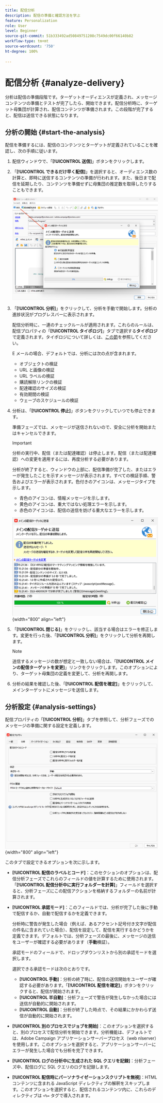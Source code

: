 ```yaml
---
title: 配信分析
description: 配信の準備と確認方法を学ぶ
feature: Personalization
role: User
level: Beginner
source-git-commit: 51b333492ad50849751208c7549dc00f66140b82
workflow-type: tm+mt
source-wordcount: '750'
ht-degree: 100%

---
```


# 配信分析 {#analyze-delivery}

分析は配信の準備段階です。ターゲットオーディエンスが定義され、メッセージコンテンツの準備とテストが完了したら、開始できます。配信分析時に、ターゲット母集団が計算され、配信コンテンツが準備されます。この段階が完了すると、配信は送信できる状態になります。

## 分析の開始 {#start-the-analysis}

配信を準備するには、配信のコンテンツとターゲットが定義されていることを確認し、次の手順に従います。

1. 配信ウィンドウで、「**[!UICONTROL 送信]**」ボタンをクリックします。
1. 「**[!UICONTROL できるだけ早く配信]**」を選択すると、オーディエンス数の計算と、即時に送信するコンテンツの準備が行われます。また、後日まで配信を延期したり、コンテンツを準備せずに母集団の推定数を取得したりすることもできます。

   ![](assets/delivery-analysis-start.png)

1. 「**[!UICONTROL 分析]**」をクリックして、分析を手動で開始します。分析の進捗状況がプログレスバーに表示されます。

   配信分析時に、一連のチェックルールが適用されます。これらのルールは、配信プロパティの「**[!UICONTROL タイポロジ]**」タブで選択する&#x200B;**タイポロジ**&#x200B;で定義されます。タイポロジについて詳しくは、[この節](../../automation/campaign-opt/campaign-typologies.md)を参照してください。

   E メールの場合、デフォルトでは、分析には次の点が含まれます。

   * オブジェクトの検証
   * URL と画像の検証
   * URL ラベルの検証
   * 購読解除リンクの検証
   * 配達確認のサイズの検証
   * 有効期間の検証
   * ウェーブのスケジュールの検証


1. 分析は、「**[!UICONTROL 停止]**」ボタンをクリックしていつでも停止できます。

   準備フェーズでは、メッセージが送信されないので、安全に分析を開始またはキャンセルできます。

   >[!IMPORTANT]
   >
   >分析の実行中、配信（または配達確認）は停止します。配信（または配達確認）への変更を適用するには、再度分析する必要があります。

   分析が終了すると、ウィンドウの上部に、配信準備が完了した、またはエラーが発生したことを示すメッセージが表示されます。すべての検証手順、警告およびエラーが表示されます。色付きのアイコンは、メッセージタイプを示します。

   * 青色のアイコンは、情報メッセージを示します。
   * 黄色のアイコンは、重大ではない処理エラーを示します。
   * 赤色のアイコンは、配信の送信を妨げる重大なエラーを示します。

   ![](assets/delivery-analysis-results.png){width="800" align="left"}

1. 「**[!UICONTROL 閉じる]**」をクリックし、該当する場合はエラーを修正します。変更を行った後、「**[!UICONTROL 分析]**」をクリックして分析を再開します。

   >[!NOTE]
   >
   >送信するメッセージの数が想定と一致しない場合は、「**[!UICONTROL メインの配信ターゲットを変更]**」リンクをクリックします。このオプションにより、ターゲット母集団の定義を変更して、分析を再開します。

1. 分析の結果を確認した後、「**[!UICONTROL 配信を確定]**」をクリックして、メインターゲットにメッセージを送信します。


## 分析設定 {#analysis-settings}

配信プロパティの「**[!UICONTROL 分析]**」タブを参照して、分析フェーズでのメッセージの準備に関する設定を定義します。

![](assets/delivery-properties-analysis-tab.png){width="800" align="left"}

このタブで設定できるオプションを次に示します。

* **[!UICONTROL 配信のラベルとコード]**：このセクションのオプションは、配信分析フェーズでこれらのフィールドの値を計算するために使用されます。「**[!UICONTROL 配信分析中に実行フォルダーを計算]**」フィールドを選択すると、分析フェーズにこの配信アクションを格納するフォルダーの名前が計算されます。

* **[!UICONTROL 承認モード]**：このフィールドでは、分析が完了した後に手動で配信するか、自動で配信するかを定義できます。

   分析時に警告が発生した場合（例えば、あるアクセント記号付き文字が配信の件名に含まれていた場合）、配信を設定して、配信を実行するかどうかを定義できます。デフォルトでは、分析フェーズの最後に、メッセージの送信をユーザーが確認する必要があります（**手動**&#x200B;検証）。

   承認モードのフィールドで、ドロップダウンリストから別の承認モードを選択します。

   選択できる承認モードは次のとおりです。

   * **[!UICONTROL 手動]**：分析の終了時に、配信の送信開始をユーザーが確認する必要があります。「**[!UICONTROL 配信を確定]**」ボタンをクリックすると、配信が開始されます。
   * **[!UICONTROL 半自動]**：分析フェーズで警告が発生しなかった場合には送信が自動的に開始されます。
   * **[!UICONTROL 自動]**：分析が終了した時点で、その結果にかかわらず送信が自動的に開始されます。

* **[!UICONTROL 別のプロセスでジョブを開始]**：このオプションを選択すると、別のプロセスで配信分析を開始できます。分析機能は、デフォルトでは、Adobe Campaign アプリケーションサーバープロセス（web nlserver）を使用します。このオプションを選択すると、アプリケーションサーバーにエラーが発生した場合でも分析を完了できます。
* **[!UICONTROL ログの分析中に生成された SQL クエリを記録]**：分析フェーズ中、配信ログに SQL クエリのログを記録します。
* **[!UICONTROL 配信時にパーソナライゼーションスクリプトを無視]**：HTML コンテンツに含まれる JavaScript ディレクティブの解釈をスキップします。このオプションを選択すると、配信されるコンテンツ内に、これらのディレクティブは `<%=` タグで導入されます。


